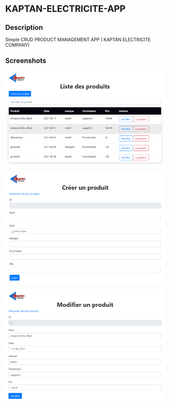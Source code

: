 # KAPTAN-ELECTRICITE-APP

## Description

Simple CRUD PRODUCT MANAGEMENT APP ( KAPTAN ELECTRICITE COMPANY)

  
## Screenshots

![alt text](https://github.com/kawthar-bensalah/KAPTAN-ELECTRICITE-APP/blob/main/kaptan1.PNG?raw=true)

![alt text](https://github.com/kawthar-bensalah/KAPTAN-ELECTRICITE-APP/blob/main/kaptan2.PNG?raw=true)

![alt text](https://github.com/kawthar-bensalah/KAPTAN-ELECTRICITE-APP/blob/main/kaptan3.PNG?raw=true)
